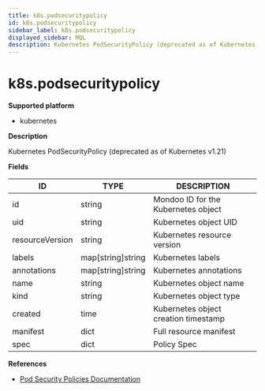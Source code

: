 ```yaml
---
title: k8s.podsecuritypolicy
id: k8s.podsecuritypolicy
sidebar_label: k8s.podsecuritypolicy
displayed_sidebar: MQL
description: Kubernetes PodSecurityPolicy (deprecated as of Kubernetes v1.21)
---
```


# k8s.podsecuritypolicy

**Supported platform**

- kubernetes

**Description**

Kubernetes PodSecurityPolicy (deprecated as of Kubernetes v1.21)

**Fields**

| ID              | TYPE              | DESCRIPTION                          |
| --------------- | ----------------- | ------------------------------------ |
| id              | string            | Mondoo ID for the Kubernetes object  |
| uid             | string            | Kubernetes object UID                |
| resourceVersion | string            | Kubernetes resource version          |
| labels          | map[string]string | Kubernetes labels                    |
| annotations     | map[string]string | Kubernetes annotations               |
| name            | string            | Kubernetes object name               |
| kind            | string            | Kubernetes object type               |
| created         | time              | Kubernetes object creation timestamp |
| manifest        | dict              | Full resource manifest               |
| spec            | dict              | Policy Spec                          |

**References**

- [Pod Security Policies Documentation](https://kubernetes.io/docs/concepts/security/pod-security-policy/)
